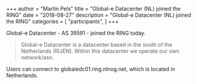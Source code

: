 +++
author = "Martin Pels"
title = "Global-e Datacenter (NL) joined the RING"
date = "2018-08-27"
description = "Global-e Datacenter (NL) joined the RING"
categories = [
    "participants",
]
+++

Global-e Datacenter - AS 39591 - joined the RING today.

> Global-e Datacenter is a datacenter based in the south of the Netherlands (RIJEN). Within this datacenter we operate our own network/asn.

Users can connect to globaledc01.ring.nlnog.net, which is located in Netherlands.

